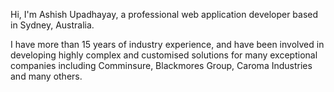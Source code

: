 Hi, I'm Ashish Upadhayay, a professional web application developer based in Sydney, Australia.

I have more than 15 years of industry experience, and have been involved in developing highly complex and customised solutions for many exceptional companies including Comminsure, Blackmores Group, Caroma Industries and many others.

<!-- START_SECTION:activity-->
<!-- END_SECTION:activity-->

[website]: https://www.ashish.com.au
[linkedin]: http://linkedin.com/in/ashishupadhayay